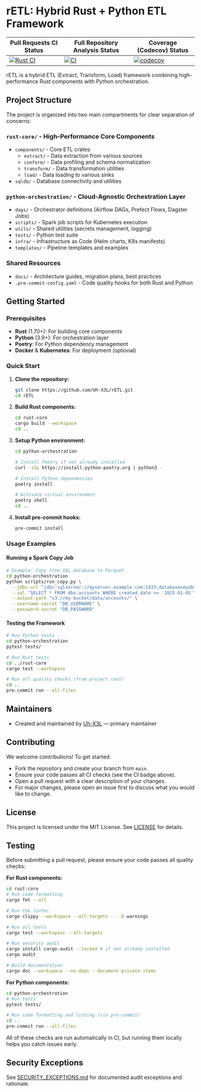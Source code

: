 # rETL: Hybrid Rust + Python ETL Framework

| Pull Requests CI Status                                                                                   | Full Repository Analysis Status                                                                                 | Coverage (Codecov) Status                                                              |
|-----------------------------------------------------------------------------------------------------------|-----------------------------------------------------------------------------------------------------------------|-----------------------------------------------------------------------------------------|
| [![Rust CI](https://github.com/Uh-X3L/rETL/actions/workflows/ci-pr.yml/badge.svg)](https://github.com/Uh-X3L/rETL/actions/workflows/ci-pr.yml) | [![CI](https://github.com/Uh-X3L/rETL/actions/workflows/ci-full.yml/badge.svg)](https://github.com/Uh-X3L/rETL/actions/workflows/ci-full.yml) | [![codecov](https://codecov.io/gh/Uh-X3L/rETL/graph/badge.svg)](https://codecov.io/gh/Uh-X3L/rETL) |

rETL is a hybrid ETL (Extract, Transform, Load) framework combining high-performance Rust components with Python orchestration. 

## Project Structure

The project is organized into two main compartments for clear separation of concerns:

### `rust-core/` - High-Performance Core Components
- `components/` - Core ETL crates:
  - `extract/` - Data extraction from various sources
  - `conform/` - Data profiling and schema normalization
  - `transform/` - Data transformation utilities
  - `load/` - Data loading to various sinks
- `sqldb/` - Database connectivity and utilities

### `python-orchestration/` - Cloud-Agnostic Orchestration Layer
- `dags/` - Orchestrator definitions (Airflow DAGs, Prefect Flows, Dagster Jobs)
- `scripts/` - Spark job scripts for Kubernetes execution
- `utils/` - Shared utilities (secrets management, logging)
- `tests/` - Python test suite
- `infra/` - Infrastructure as Code (Helm charts, K8s manifests)
- `templates/` - Pipeline templates and examples

### Shared Resources
- `docs/` - Architecture guides, migration plans, best practices
- `.pre-commit-config.yaml` - Code quality hooks for both Rust and Python

## Getting Started

### Prerequisites
- **Rust** (1.70+): For building core components
- **Python** (3.9+): For orchestration layer
- **Poetry**: For Python dependency management
- **Docker** & **Kubernetes**: For deployment (optional)

### Quick Start

1. **Clone the repository:**
   ```sh
   git clone https://github.com/Uh-X3L/rETL.git
   cd rETL
   ```

2. **Build Rust components:**
   ```sh
   cd rust-core
   cargo build --workspace
   cd ..
   ```

3. **Setup Python environment:**
   ```sh
   cd python-orchestration
   
   # Install Poetry if not already installed
   curl -sSL https://install.python-poetry.org | python3 -
   
   # Install Python dependencies
   poetry install
   
   # Activate virtual environment
   poetry shell
   cd ..
   ```

4. **Install pre-commit hooks:**
   ```sh
   pre-commit install
   ```

### Usage Examples

#### Running a Spark Copy Job
```sh
# Example: Copy from SQL database to Parquet
cd python-orchestration
python scripts/run_copy.py \
  --jdbc-url "jdbc:sqlserver://myserver.example.com:1433;database=mydb" \
  --sql "SELECT * FROM dbo.accounts WHERE created_date >= '2025-01-01'" \
  --output-path "s3://my-bucket/data/accounts/" \
  --username-secret "DB_USERNAME" \
  --password-secret "DB_PASSWORD"
```

#### Testing the Framework
```sh
# Run Python tests
cd python-orchestration
pytest tests/

# Run Rust tests  
cd ../rust-core
cargo test --workspace

# Run all quality checks (from project root)
cd ..
pre-commit run --all-files
```

## Maintainers
- Created and maintained by [Uh-X3L](https://github.com/Uh-X3L) — primary maintainer

## Contributing
We welcome contributions! To get started:
- Fork the repository and create your branch from `main`.
- Ensure your code passes all CI checks (see the CI badge above).
- Open a pull request with a clear description of your changes.
- For major changes, please open an issue first to discuss what you would like to change.

## License
This project is licensed under the MIT License. See [LICENSE](LICENSE) for details.

## Testing

Before submitting a pull request, please ensure your code passes all quality checks:

**For Rust components:**
```sh
cd rust-core
# Run code formatting
cargo fmt --all

# Run the linter  
cargo clippy --workspace --all-targets -- -D warnings

# Run all tests
cargo test --workspace --all-targets

# Run security audit
cargo install cargo-audit --locked # if not already installed
cargo audit

# Build documentation
cargo doc --workspace --no-deps --document-private-items
```

**For Python components:**
```sh
cd python-orchestration
# Run tests
pytest tests/

# Run code formatting and linting (via pre-commit)
cd ..
pre-commit run --all-files
```

All of these checks are run automatically in CI, but running them locally helps you catch issues early.

## Security Exceptions

See [SECURITY_EXCEPTIONS.md](SECURITY_EXCEPTIONS.md) for documented audit exceptions and rationale.
